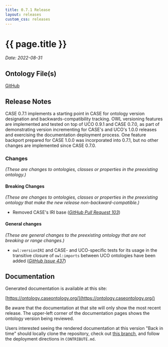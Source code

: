 ```yaml
---
title: 0.7.1 Release
layout: releases
custom_css: releases
---
```


# {{ page.title }}

*Date: 2022-08-31*

## Ontology File(s)

[GitHub](https://github.com/casework/CASE/releases/tag/0.7.1)


## Release Notes


CASE 0.7.1 implements a starting point in CASE for ontology version designation and backwards-compatibility tracking.  OWL versioning features are implemented and tested on top of UCO 0.9.1 and CASE 0.7.0, as part of demonstrating version incrementing for CASE's and UCO's 1.0.0 releases and exercising the documentation deployment process.  One feature backport prepared for CASE 1.0.0 was incorporated into 0.7.1, but no other changes are implemented since CASE 0.7.0.


### Changes

*(These are changes to ontologies, classes or properties in the preexisting ontology.)*


#### Breaking Changes

*(These are changes to ontologies, classes or properties in the preexisting ontology that make the new release non-backward-compatible.)*

* Removed CASE's IRI base ([*GitHub Pull Request 103*](https://github.com/casework/CASE/pull/103)) 


#### General changes

*(These are general changes to the preexisting ontology that are not breaking or range changes.)*

* `owl:versionIRI` and CASE- and UCO-specific tests for its usage in the transitive closure of `owl:imports` between UCO ontologies have been added  ([*GitHub Issue 437*](https://github.com/ucoProject/UCO/issues/437))


## Documentation

Generated documentation is available at this site:

[https://ontology.caseontology.org/](https://ontology.caseontology.org/)

Be aware that the documentation at that site will only show the most recent release.  The upper-left corner of the documentation pages shows the ontology version being reviewed.

Users interested seeing the rendered documentation at this version "Back in time" should locally clone the repository, check out [this branch](https://github.com/casework/ontology.caseontology.org/tree/archive/release-0.7.1), and follow the deployment directions in `CONTRIBUTE.md`.
